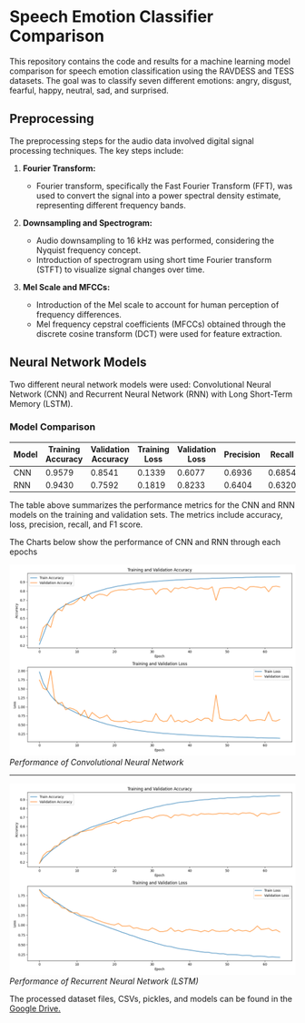 # Speech Emotion Classifier Comparison

This repository contains the code and results for a machine learning model comparison for speech emotion classification using the RAVDESS and TESS datasets. The goal was to classify seven different emotions: angry, disgust, fearful, happy, neutral, sad, and surprised.

## Preprocessing

The preprocessing steps for the audio data involved digital signal processing techniques. The key steps include:

1. **Fourier Transform:**
   - Fourier transform, specifically the Fast Fourier Transform (FFT), was used to convert the signal into a power spectral density estimate, representing different frequency bands.

2. **Downsampling and Spectrogram:**
   - Audio downsampling to 16 kHz was performed, considering the Nyquist frequency concept.
   - Introduction of spectrogram using short time Fourier transform (STFT) to visualize signal changes over time.

3. **Mel Scale and MFCCs:**
   - Introduction of the Mel scale to account for human perception of frequency differences.
   - Mel frequency cepstral coefficients (MFCCs) obtained through the discrete cosine transform (DCT) were used for feature extraction.


## Neural Network Models

Two different neural network models were used: Convolutional Neural Network (CNN) and Recurrent Neural Network (RNN) with Long Short-Term Memory (LSTM).

### Model Comparison

| Model | Training Accuracy | Validation Accuracy | Training Loss | Validation Loss | Precision | Recall | F1 Score |
|-------|-------------------|---------------------|---------------|------------------|-----------|--------|----------|
| CNN   | 0.9579            | 0.8541              | 0.1339        | 0.6077           | 0.6936    | 0.6854 | 0.6859   |
| RNN   | 0.9430            | 0.7592              | 0.1819        | 0.8233           | 0.6404    | 0.6320 | 0.6338   |

The table above summarizes the performance metrics for the CNN and RNN models on the training and validation sets. The metrics include accuracy, loss, precision, recall, and F1 score.

The Charts below show the performance of CNN and RNN through each epochs

![CNN](./CNN_Plot.png)
_Performance of Convolutional Neural Network_
***
![RNN](./RNN_Plot.png)
_Performance of Recurrent Neural Network (LSTM)_

The processed dataset files, CSVs, pickles, and models can be found in the [Google Drive.](https://drive.google.com/drive/folders/15Ax5UUiYkO_dyQgqVAyU1a4xdqNcX64L?usp=sharing)